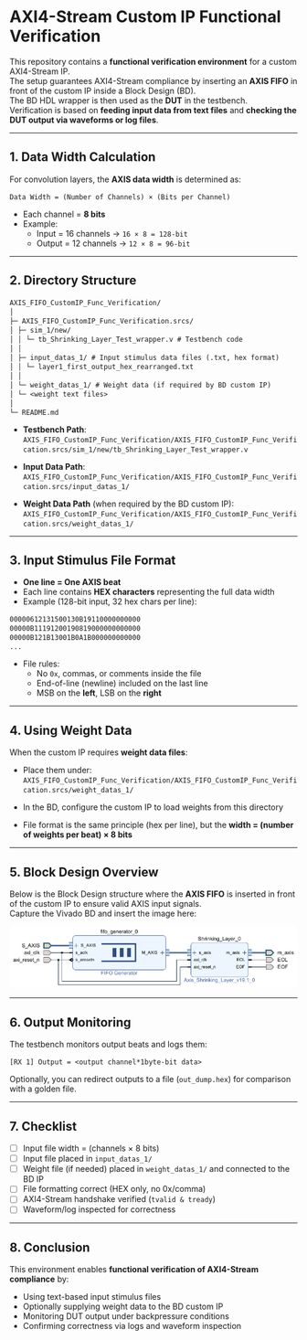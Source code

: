 # AXI4-Stream Custom IP Functional Verification

This repository contains a **functional verification environment** for a custom AXI4-Stream IP.  
The setup guarantees AXI4-Stream compliance by inserting an **AXIS FIFO** in front of the custom IP inside a Block Design (BD).  
The BD HDL wrapper is then used as the **DUT** in the testbench.  
Verification is based on **feeding input data from text files** and **checking the DUT output via waveforms or log files**.

---

## 1. Data Width Calculation

For convolution layers, the **AXIS data width** is determined as:
```
Data Width = (Number of Channels) × (Bits per Channel)
```

- Each channel = **8 bits**  
- Example:  
  - Input = 16 channels → `16 × 8 = 128-bit`  
  - Output = 12 channels → `12 × 8 = 96-bit`

---

## 2. Directory Structure

```
AXIS_FIFO_CustomIP_Func_Verification/
│
├─ AXIS_FIFO_CustomIP_Func_Verification.srcs/
│ ├─ sim_1/new/
│ │ └─ tb_Shrinking_Layer_Test_wrapper.v # Testbench code
│ │
│ ├─ input_datas_1/ # Input stimulus data files (.txt, hex format)
│ │ └─ layer1_first_output_hex_rearranged.txt
│ │
│ └─ weight_datas_1/ # Weight data (if required by BD custom IP)
│ └─ <weight text files>
│
└─ README.md
```

- **Testbench Path**:  
  `AXIS_FIFO_CustomIP_Func_Verification/AXIS_FIFO_CustomIP_Func_Verification.srcs/sim_1/new/tb_Shrinking_Layer_Test_wrapper.v`

- **Input Data Path**:  
  `AXIS_FIFO_CustomIP_Func_Verification/AXIS_FIFO_CustomIP_Func_Verification.srcs/input_datas_1/`

- **Weight Data Path** (when required by the BD custom IP):  
  `AXIS_FIFO_CustomIP_Func_Verification/AXIS_FIFO_CustomIP_Func_Verification.srcs/weight_datas_1/`

---

## 3. Input Stimulus File Format

- **One line = One AXIS beat**  
- Each line contains **HEX characters** representing the full data width  
- Example (128-bit input, 32 hex chars per line):

```
00000612131500130B19110000000000
00000B11191200190819000000000000
00000B121B13001B0A1B000000000000
...
```

- File rules:
  - No `0x`, commas, or comments inside the file  
  - End-of-line (newline) included on the last line  
  - MSB on the **left**, LSB on the **right**  

---

## 4. Using Weight Data

When the custom IP requires **weight data files**:

- Place them under:  
  `AXIS_FIFO_CustomIP_Func_Verification/AXIS_FIFO_CustomIP_Func_Verification.srcs/weight_datas_1/`

- In the BD, configure the custom IP to load weights from this directory  
- File format is the same principle (hex per line), but the **width = (number of weights per beat) × 8 bits**  

---

## 5. Block Design Overview

Below is the Block Design structure where the **AXIS FIFO** is inserted in front of the custom IP to ensure valid AXIS input signals.  
Capture the Vivado BD and insert the image here:

![Block Design Diagram](docs/bd_overview.png)


---

## 6. Output Monitoring

The testbench monitors output beats and logs them:
```
[RX 1] Output = <output channel*1byte-bit data>
```

Optionally, you can redirect outputs to a file (`out_dump.hex`) for comparison with a golden file.

---

## 7. Checklist

- [ ] Input file width = (channels × 8 bits)  
- [ ] Input file placed in `input_datas_1/`  
- [ ] Weight file (if needed) placed in `weight_datas_1/` and connected to the BD IP  
- [ ] File formatting correct (HEX only, no 0x/comma)  
- [ ] AXI4-Stream handshake verified (`tvalid & tready`)  
- [ ] Waveform/log inspected for correctness  

---

## 8. Conclusion

This environment enables **functional verification of AXI4-Stream compliance** by:
- Using text-based input stimulus files  
- Optionally supplying weight data to the BD custom IP  
- Monitoring DUT output under backpressure conditions  
- Confirming correctness via logs and waveform inspection
